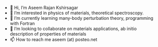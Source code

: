 - 👋 Hi, I’m Aseem Rajan Kshirsagar
- 👀 I’m interested in physics of materials, theoretical spectroscopy.  
- 🌱 I’m currently learning many-body perturbation theory, programming with Fortran
- 💞️ I’m looking to collaborate on materials applications, ab initio description of properties of materials
- 📫 How to reach me aseem (at) posteo.net 

